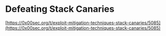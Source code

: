 # Defeating Stack Canaries

[https://0x00sec.org/t/exploit-mitigation-techniques-stack-canaries/5085](https://0x00sec.org/t/exploit-mitigation-techniques-stack-canaries/5085)

